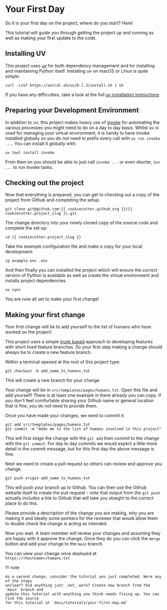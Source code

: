 # Your First Day

So it is your first day on the project, where do you start? Here!

This tutorial will guide you through getting the project up and running as well as
making your first update to the code.

## Installing UV

This project uses [uv] for both dependency management and for installing and maintaining
Python itself. Installing uv on macOS or Linux is quite simple:

```shell
curl -LsSf https://astral.sh/uv/0.7.3/install.sh | sh
```

If you have any difficulties, take a look at the full
[uv installation instructions][uv-install]

## Preparing your Development Environment

In addition to uv, this project makes heavy use of [invoke][pyinvoke] for automating the
various processes you might need to do on a day to day basis. Whilst uv is used for
managing your virtual environment, it is handy to have invoke installed globally so you
do not need to prefix every call with `uv run invoke ...`. You can install it globally
with:

```shell
uv tool install invoke
```

From then on you should be able to just call `invoke ...` or even shorter, `inv ...` to
run invoke tasks.

## Checking out the project

Now that everything is prepared, you can get to checking out a copy of the project from
Github and completing the setup.

```shell
git clone git@github.com:{{ cookiecutter.github_org }}/{{ cookiecutter.project_slug }}.git
```

The change directory into your newly cloned copy of the source code and complete the set
up:

```shell
cd {{ cookiecutter.project_slug }}
```

Take the example configuration file and make a copy for your local development:

```shell
cp example.env .env
```

And then finally you can installed the project which will ensure the correct version of
Python is available as well as create the virtual environment and installs project
dependencies.

```shell
uv sync
```

You are now all set to make your first change!

## Making your first change

Your first change will be to add yourself to the list of humans who have worked on the
project!

This project uses a simple [trunk based][trunkbased] approach to developing features
with short lived feature branches. So your first step making a change should always be
to create a new feature branch.

Within a terminal opened at the root of this project type:

```shell
git checkout -b add_name_to_humans_txt
```

This will create a new branch for your change.

Your change will be in `src/templates/pages/humans.txt`. Open this file and add
yourself! There is at least one example in there already you can copy. If you don't feel
comfortable sharing your Github name or general location that is fine, you do not need
to provide them.

Once you have made your changes, we need to commit it:

```shell
git add src/templates/pages/humans.txt
git commit -m "Adds me to the list of humans involved in this project"
```

This will first _stage_ the change with the `git add` then _commit_ to the change with
the `git commit`. For day to day commits we would expect a little more detail in the
commit message, but for this first day the above message is fine.

Next we need to create a pull request so others can review and approve you change.

```shell
git push origin add_name_to_humans_txt
```

This will push your branch up to Github. You can then use the Github website itself to
create the pull request - note that output from the `git push` actually includes a link
to Github that will take you straight to the correct place to do this.

Please provide a description of the change you are making, why you are making it and
ideally some pointers for the reviewer that would allow them to double check the change
is acting as intended.

Now you wait. A team member will review your changes and assuming they are happy with it
approve the change. Once they do you can click the `merge` button and add your change to
the `main` branch.

You can view your change once deployed at `https://<hostname>/humans.txt`

!!! note

    As a second change, consider the tutorial you just completed. Were any of the steps
    unclear? Did anything just _not_ work? Create new branch from the `main` branch and
    update this tutorial with anything you think needs fixing up. You can find the source
    for this tutorial at `docs/tutorials/your-first-day.md`

<!-- Links -->

[pyinvoke]: https://www.pyinvoke.org/
[trunkbased]: https://trunkbaseddevelopment.com/
[uv]: https://docs.astral.sh/uv
[uv-install]: https://docs.astral.sh/uv/getting-started/installation/
